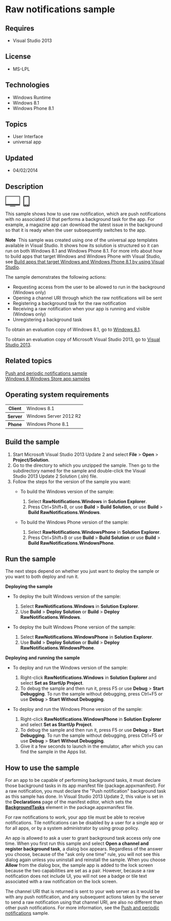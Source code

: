 # Raw notifications sample
## Requires
- Visual Studio 2013
## License
- MS-LPL
## Technologies
- Windows Runtime
- Windows 8.1
- Windows Phone 8.1
## Topics
- User Interface
- universal app
## Updated
- 04/02/2014
## Description

<div id="mainSection">
<p><img src="111741-image.png" alt="" align="middle">
</p>
<p>This sample shows how to use raw notification, which are push notifications with no associated UI that performs a background task for the app. For example, a magazine app can download the latest issue in the background so that it is ready when the user subsequently
 switches to the app. </p>
<p class="note"><b>Note</b>&nbsp;&nbsp;This sample was created using one of the universal app templates available in Visual Studio. It shows how its solution is structured so it can run on both Windows&nbsp;8.1 and Windows Phone 8.1. For more info about how to build apps
 that target Windows and Windows Phone with Visual Studio, see <a href="http://msdn.microsoft.com/library/windows/apps/dn609832">
Build apps that target Windows and Windows Phone 8.1 by using Visual Studio</a>.</p>
<p>The sample demonstrates the following actions: </p>
<ul>
<li>Requesting access from the user to be allowed to run in the background (Windows only)
</li><li>Opening a channel URI through which the raw notifications will be sent </li><li>Registering a background task for the raw notification </li><li>Receiving a raw notification when your app is running and visible (Windows only)
</li><li>Unregistering a background task </li></ul>
<p></p>
<p>To obtain an evaluation copy of Windows&nbsp;8.1, go to <a href="http://go.microsoft.com/fwlink/p/?linkid=301696">
Windows&nbsp;8.1</a>.</p>
<p>To obtain an evaluation copy of Microsoft Visual Studio&nbsp;2013, go to <a href="http://go.microsoft.com/fwlink/p/?linkid=301697">
Visual Studio&nbsp;2013</a>.</p>
<h2><a id="related_topics"></a>Related topics</h2>
<dl><dt><a href="http://go.microsoft.com/fwlink/p/?linkid=231476">Push and periodic notifications sample</a>
</dt><dt><a href="http://go.microsoft.com/fwlink/p/?LinkID=227694">Windows 8 Windows Store app samples</a>
</dt></dl>
<h2>Operating system requirements</h2>
<table>
<tbody>
<tr>
<th>Client</th>
<td><dt>Windows&nbsp;8.1 </dt></td>
</tr>
<tr>
<th>Server</th>
<td><dt>Windows Server&nbsp;2012&nbsp;R2 </dt></td>
</tr>
<tr>
<th>Phone</th>
<td><dt>Windows Phone 8.1 </dt></td>
</tr>
</tbody>
</table>
<h2>Build the sample</h2>
<p></p>
<ol>
<li>Start Microsoft Visual Studio&nbsp;2013 Update&nbsp;2 and select <b>File</b> &gt; <b>Open</b> &gt;
<b>Project/Solution</b>. </li><li>Go to the directory to which you unzipped the sample. Then go to the subdirectory named for the sample and double-click the Visual Studio&nbsp;2013 Update&nbsp;2 Solution (.sln) file.
</li><li>Follow the steps for the version of the sample you want:
<ul>
<li>
<p>To build the Windows version of the sample:</p>
<ol>
<li>Select <b>RawNotifications.Windows</b> in <b>Solution Explorer</b>. </li><li>Press Ctrl&#43;Shift&#43;B, or use <b>Build</b> &gt; <b>Build Solution</b>, or use <b>
Build</b> &gt; <b>Build RawNotifications.Windows</b>. </li></ol>
</li><li>
<p>To build the Windows Phone version of the sample:</p>
<ol>
<li>Select <b>RawNotifications.WindowsPhone</b> in <b>Solution Explorer</b>. </li><li>Press Ctrl&#43;Shift&#43;B or use <b>Build</b> &gt; <b>Build Solution</b> or use <b>Build</b> &gt;
<b>Build RawNotifications.WindowsPhone</b>. </li></ol>
</li></ul>
</li></ol>
<p></p>
<h2>Run the sample</h2>
<p>The next steps depend on whether you just want to deploy the sample or you want to both deploy and run it.</p>
<p><b>Deploying the sample</b></p>
<ul>
<li>
<p>To deploy the built Windows version of the sample:</p>
<ol>
<li>Select <b>RawNotifications.Windows</b> in <b>Solution Explorer</b>. </li><li>Use <b>Build</b> &gt; <b>Deploy Solution</b> or <b>Build</b> &gt; <b>Deploy RawNotifications.Windows</b>.
</li></ol>
</li><li>
<p>To deploy the built Windows Phone version of the sample:</p>
<ol>
<li>Select <b>RawNotifications.WindowsPhone</b> in <b>Solution Explorer</b>. </li><li>Use <b>Build</b> &gt; <b>Deploy Solution</b> or <b>Build</b> &gt; <b>Deploy RawNotifications.WindowsPhone</b>.
</li></ol>
</li></ul>
<p><b>Deploying and running the sample</b></p>
<ul>
<li>
<p>To deploy and run the Windows version of the sample:</p>
<ol>
<li>Right-click <b>RawNotifications.Windows</b> in <b>Solution Explorer</b> and select
<b>Set as StartUp Project</b>. </li><li>To debug the sample and then run it, press F5 or use <b>Debug</b> &gt; <b>Start Debugging</b>. To run the sample without debugging, press Ctrl&#43;F5 or use
<b>Debug</b> &gt; <b>Start Without Debugging</b>. </li></ol>
</li><li>
<p>To deploy and run the Windows Phone version of the sample:</p>
<ol>
<li>Right-click <b>RawNotifications.WindowsPhone</b> in <b>Solution Explorer</b> and select
<b>Set as StartUp Project</b>. </li><li>To debug the sample and then run it, press F5 or use <b>Debug</b> &gt; <b>Start Debugging</b>. To run the sample without debugging, press Ctrl&#43;F5 or use
<b>Debug</b> &gt; <b>Start Without Debugging</b>. </li><li>Give it a few seconds to launch in the emulator, after which you can find the sample in the Apps list.
</li></ol>
</li></ul>
<h2><a id="How_to_use_the_sample"></a><a id="how_to_use_the_sample"></a><a id="HOW_TO_USE_THE_SAMPLE"></a>How to use the sample</h2>
<p>For an app to be capable of performing background tasks, it must declare those background tasks in its app manifest file (package.appxmanifest). For a raw notification, you must declare the &quot;Push notification&quot; background task as this sample has done. In
 Visual Studio&nbsp;2013 Update&nbsp;2, this value is set in the <b>Declarations</b> page of the manifest editor, which sets the
<a href="http://msdn.microsoft.com/library/windows/apps/br211421"><b>BackgroundTasks</b></a> element in the package.appxmanifest file.</p>
<p>For raw notifications to work, your app tile must be able to receive notifications. Tile notifications can be disabled by a user for a single app or for all apps, or by a system administrator by using group policy.</p>
<div class="os_icon_block">
<div class="os_icon_content_block">
<p><b></b>An app is allowed to ask a user to grant background task access only one time. When you first run this sample and select
<b>Open a channel and register background task</b>, a dialog box appears. Regardless of the answer you choose, because of the &quot;ask only one time&quot; rule, you will not see this dialog again unless you uninstall and reinstall the sample. When you choose
<b>Allow</b> from the dialog box, the sample app is added to the lock screen because the two capabilities are set as a pair. However, because a raw notification does not include UI, you will not see a badge or tile text associated with a raw notification on
 the lock screen.</p>
</div>
</div>
<p>The channel URI that is returned is sent to your web server as it would be with any push notification, and any subsequent actions taken by the server to send a raw notification using that channel URI, are also no different than other push notifications.
 For more information, see the <a href="http://go.microsoft.com/fwlink/p/?linkid=231476">
Push and periodic notifications</a> sample.</p>
</div>

